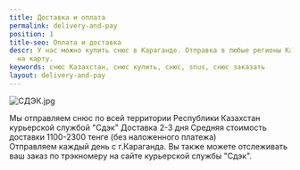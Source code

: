 ```yaml
---
title: Доставка и оплата
permalink: delivery-and-pay
position: 1
title-seo: Оплата и доставка
descr: У нас можно купить снюс в Караганде. Отправка в любые регионы Казахстана. Оплата
  на карту.
keywords: снюс Казахстан, снюс купить, снюс, snus, снюс заказать
layout: delivery-and-pay
---
```


![СДЭК.jpg](/uploads/%D0%A1%D0%94%D0%AD%D0%9A.jpg)

Мы отправляем снюс по всей территории Республики Казахстан курьерской службой "Сдэк" 
Доставка 2-3 дня 
Средняя стоимость доставки 1100-2300 тенге (без наложенного платежа)  
Отправляем каждый день с г.Караганда.
Вы также можете отслеживать ваш заказ по трэкномеру на сайте курьерской службы "Сдэк".

